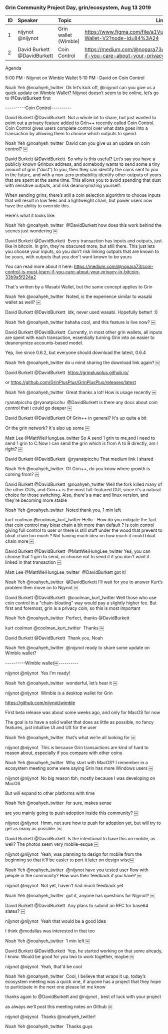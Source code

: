### Grin Community Project Day, grin/ecosystem, Aug 13 2019

ID | Speaker | Topic | Link |
|---|:---|:---|---|
1 | nijynot @nijynot | Grin wallet (Wimble) | https://www.figma.com/file/a1VuKCl7nG0b0zi6yypCi6/Wimble-Wallet-V2?node-id=84%3A24 |
2 | David Burkett @DavidBurkett | Coin Control | https://medium.com/@nopara73/coin-control-is-must-learn-if-you-care-about-your-privacy-in-bitcoin-33b9a5f224a2 |



Agenda 

5:00 PM : Nijynot on Wimble Wallet
5:10 PM : David on Coin Control


Noah Yeh @noahyeh_twitter 
Ok let’s kick off, @nijynot can you give us a quick update on Wimble Wallet?
Nijynot doesn’t seem to be online, let’s go to @DavidBurkett first


----------Coin Control----------

David Burkett @DavidBurkett 
Not a whole lot to share, but just wanted to point out a privacy feature added to Grin++ recently called Coin Control. Coin Control gives users complete control over what data goes into a transaction by allowing them to choose which outputs to spend.


Noah Yeh @noahyeh_twitter 
David can you give us an update on coin control?
￼

David Burkett @DavidBurkett 
So why is this useful? Let’s say you have a publicly known Grinbox address, and somebody wants to send some a tiny amount of grin (“dust”) to you, then they can identify the coins sent to you in the future, and with a non-zero probability identify other outputs of yours that are spent at the same time. This allows you to avoid spending that dust with sensitive outputs, and risk deanonymizing yourself.

When sending grins, there’s still a coin selection algorithm to choose inputs that will result in low fees and a lightweight chain, but power users now have the ability to override this.

Here's what it looks like:



Noah Yeh @noahyeh_twitter 
@DavidBurkett how does this work behind the scenes just wondering
￼

David Burkett @DavidBurkett 
Every transaction has inputs and outputs, just like in bitcoin. In grin, they're obscured more, but still there. This just lets you choose your inputs, so you don't risk linking outputs that are known to be yours, with outputs that you don't want known to be yours

You can read more about it here: https://medium.com/@nopara73/coin-control-is-must-learn-if-you-care-about-your-privacy-in-bitcoin-33b9a5f224a2

That's written by a Wasabi Wallet, but the same concept applies to Grin


Noah Yeh @noahyeh_twitter 
Noted, is the experience similar to wasabi wallet as well?
￼

David Burkett @DavidBurkett 
Idk, never used wasabi. Hopefully better! :0


Noah Yeh @noahyeh_twitter
hahaha cool, and this feature is live now?
￼

David Burkett @DavidBurkett 
Currently, in most other grin wallets, all inputs are spent with each transaction, essentially turning Grin into an easier to deanonymize accounts-based model.

Yep, live since 0.6.2, but everyone should download the latest, 0.6.4


Noah Yeh @noahyeh_twitter
do u mind sharing the download link again?
￼

David Burkett @DavidBurkett 
https://grinplusplus.github.io/

or https://github.com/GrinPlusPlus/GrinPlusPlus/releases/latest


Noah Yeh @noahyeh_twitter 
Great thanks a lot! How is usage recently
￼

ryanatpicchu @ryanatpicchu 
@DavidBurkett is there any docs about coin control that i could go deeper
￼

David Burkett @DavidBurkett
Of Grin++ in general? It's up quite a bit

Or the grin network? It's also up some
￼

Matt Lee @MattWeiHungLee_twitter
So A send 1 grin to me,and i need to send 1 grin to C.Now I can send the grin which is from A to B directly, am I right?
￼

David Burkett @DavidBurkett 
@ryanatpicchu That medium link I shared


Noah Yeh @noahyeh_twitter 
Of Grin++, do you know where growth is coming from?
￼

David Burkett @DavidBurkett 
@noahyeh_twitter Well the fork killed many of the other GUIs, and Grin++ is the most full-featured GUI, since it's a natural choice for those switching. Also, there's a mac and linux version, and they're becoming more stable


Noah Yeh @noahyeh_twitter 
Noted thank you, 1 min left


kurt coolman @coolman_kurt_twitter
Hello - How do you mitigate the fact that coin control may bloat chain a bit more than default ? Is coin control giving full control to user or there is still stuff under the wood that prevent to bloat chain too much ? Not having much idea on how much it could bloat chain more
￼

David Burkett @DavidBurkett 
@MattWeiHungLee_twitter Yea, you can choose that 1 grin to send, or choose not to send it if you don't want it linked in that transaction
￼

Matt Lee @MattWeiHungLee_twitter 
@DavidBurkett got it!


Noah Yeh @noahyeh_twitter 
@DavidBurkett I’ll wait for you to answer Kurt’s problem then move on to Nijynot
￼

David Burkett @DavidBurkett 
@coolman_kurt_twitter Well those who use coin control in a "chain-bloating" way would pay a slightly higher fee. But first and foremost, grin is a privacy coin, so this is most important


Noah Yeh @noahyeh_twitter 
Perfect, thanks @DavidBurkett


kurt coolman @coolman_kurt_twitter 
Thanks
￼

David Burkett @DavidBurkett 
Thank you, Noah


Noah Yeh @noahyeh_twitter 
@nijynot ready to share some update on Wimble wallet?


----------Wimble wallet￼----------

nijynot @nijynot 
Yes I'm ready!


Noah Yeh @noahyeh_twitter 
wonderful, let’s hear it
￼

nijynot @nijynot 
Wimble is a desktop wallet for Grin

https://github.com/nijynot/wimble

First beta release was about some weeks ago, and only for MacOS for now

The goal is to have a solid wallet that does as little as possible, no fancy features, just intuitive UI and UX for the user


Noah Yeh @noahyeh_twitter 
that’s what we’re all looking for
￼

nijynot @nijynot 
This is because Grin transactions are kind of hard to reason about, especially if you compare with other coins


Noah Yeh @noahyeh_twitter 
Why start with MacOS? I remember in a ecosystem meeting some were saying Grin has more Windows users
￼

nijynot @nijynot 
No big reason tbh, mostly because I was developing on MacOS

But will expand to other platforms with time


Noah Yeh @noahyeh_twitter 
for sure, makes sense

are you mainly going to push adoption inside this community?
￼

nijynot @nijynot 
Hmm, not sure how to push for adoption yet, but will try to get as many as possible.
￼

David Burkett @DavidBurkett 
Is the intentional to have this on mobile, as well? The photos seem very mobile-esque
￼

nijynot @nijynot 
Yeah, was planning to design for mobile from the beginning so that it'll be easier to port it later on
design wise￼


Noah Yeh @noahyeh_twitter 
@nijynot have you tested user flow with people in the community? How was their feedback if you have?
￼

nijynot @nijynot 
Not yet, haven't had much feedback yet


Noah Yeh @noahyeh_twitter 
got it, anyone has questions for Nijynot?
￼

David Burkett @DavidBurkett 
Any plans to submit an RFC for base64 slates?
￼

nijynot @nijynot 
Yeah that would be a good idea

I think @mcdallas was interested in that too


Noah Yeh @noahyeh_twitter 
1 min left
￼

David Burkett @DavidBurkett 
Yep, he started working on that some already, I know. Would be good for you two to work together, maybe
￼

nijynot @nijynot 
Yeah, that'd be cool


Noah Yeh @noahyeh_twitter 
Cool, I believe that wraps it up, today’s ecosystem meeting was a quick one, if anyone has a project that they hope to participate in the next one please let me know

thanks again to @DavidBurkett and @nijynot , best of luck with your project

as always we’ll post this meeting notes on Github
￼

nijynot @nijynot 
Thanks @noahyeh_twitter!


Noah Yeh @noahyeh_twitter 
Thanks guys
